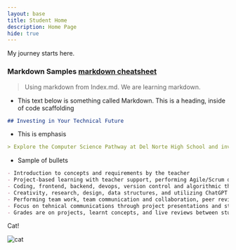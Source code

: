 ```yaml
---
layout: base
title: Student Home 
description: Home Page
hide: true
---
```


My journey starts here.

### Markdown Samples [markdown cheatsheet](https://www.markdownguide.org/getting-started/)
> Using markdown from Index.md. We are learning markdown.

- This text below is something called Markdown. This is a heading, inside of code scaffolding 

```markdown
## Investing in Your Technical Future
```

- This is emphasis

```markdown
> Explore the Computer Science Pathway at Del Norte High School and invest in your technical skills. All Del Norte CompSci classes are designed to provide a real-world development experience. Class time includes tech talks (lectures), peer collaboration, communication with teachers, critical thinking while coding, and creativity in projects. Grading is focused on time invested, participation with peers, and engagement in learning.
```

- Sample of bullets

```markdown
- Introduction to concepts and requirements by the teacher
- Project-based learning with teacher support, performing Agile/Scrum development
- Coding, frontend, backend, devops, version control and algorithmic thinking
- Creativity, research, design, data structures, and utilizing ChatGPT
- Performing team work, team communication and collaboration, peer reviews/grading
- Focus on tehnical communications through project presentations and student led teaching
- Grades are on projects, learnt concepts, and live reviews between student(s) and teacher
```

Cat!

![cat](https://media.giphy.com/media/vFKqnCdLPNOKc/giphy.gif)
